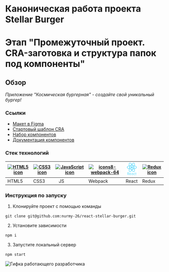 # Каноническая работа проекта Stellar Burger
# Этап "Промежуточный проект. CRA-заготовка и структура папок под компоненты"

## Обзор
*Приложение "Космическая бургерная" - создайте свой уникальный бургер!*

### Ссылки
* [Макет в Figma](https://bit.ly/3IZ7rSr)
* [Стартовый шаблон CRA](https://create-react-app.dev/)
* [Набор компонентов](https://www.npmjs.com/package/@ya.praktikum/react-developer-burger-ui-components)
* [Документация компонентов](https://yandex-practicum.github.io/react-developer-burger-ui-components/docs/)

### Стек технологий
<a href="https://htmlbook.ru/html5"><img src="https://i.ibb.co/gtQd9YB/free-icon-html-5-5968267.png" width="50" height="50" alt = "HTML5 icon"> |  </a><a href="https://htmlbook.ru/css3"><img src="https://i.ibb.co/0ZFNwk7/free-icon-css-3-5968242.png" width="50" height="50" alt = "CSS3 icon"></a> |  <a href="https://developer.mozilla.org/en-US/docs/Web/JavaScript"><img src="https://i.ibb.co/XW2SHkT/free-icon-js-5968292.png" width="50" height="50" alt = "JavaScript icon"></a> |  <a href="https://webpack.js.org/"><img src="https://i.ibb.co/7CqRLMX/icons8-webpack-64.png" alt="icons8-webpack-64" width="50" height="50" alt = "Webpack icon"></a> |  <a href="https://react.dev/"><img src="https://github.com/devicons/devicon/blob/master/icons/react/react-original-wordmark.svg" title="React" alt="React" width="40" height="40"/></a> |  <a href="https://redux.js.org/"><img src="https://redux.js.org/img/redux.svg" width="50" height="50" alt = "Redux icon"></a>
| --- | --- | --- | --- | --- | --- |
| HTML5 | CSS3 | &nbsp;&nbsp;&nbsp;JS | Webpack | React | Redux |

### Инструкция по запуску
1. Клонируйте проект с помощью команды

```shell
git clone git@github.com:nurmy-26/react-stellar-burger.git
```

2. Установите зависимости

```shell
npm i
```

3. Запустите локальный сервер
```shell
npm start
```

<img src="https://media.giphy.com/media/v1.Y2lkPTc5MGI3NjExenJoY3M4Z29zNnkyMzZnN25mZTFjazNla3l6aGIxbTUxeXU2bmhmbiZlcD12MV9pbnRlcm5hbF9naWZfYnlfaWQmY3Q9Zw/k0ijJhqrUP4T2EvmJ1/giphy.gif" width="200" height="145" alt = "Гифка работающего разработчика"/>
